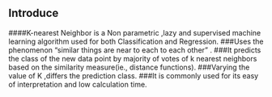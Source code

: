 ## Introduce
####K-nearest Neighbor is a Non parametric ,lazy and supervised machine learning algorithm used for both Classification and Regression.
###Uses the phenomenon “similar things are near to each to each other” .
###It predicts the class of the new data point by majority of votes of k nearest neighbors based on the similarity measure(ie., distance functions).
###Varying the value of K ,differs the prediction class.
###It is commonly used for its easy of interpretation and low calculation time.
